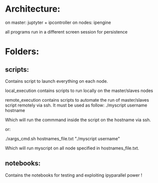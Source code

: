 Architecture:
=============

on master: juptyter + ipcontroller
on nodes: ipengine

all programs run in a different screen session for persistence

Folders:
========

scripts:
--------

Contains script to launch everything on each node.

local\_execution contains scripts to run locally on the master/slaves nodes

remote\_execution contains scripts to automate the run of master/slaves script remotely via ssh. It must be used as follow:
./myscript username hostname

Which will run the commmand inside the script on the hostname via ssh.

or:

./xargs\_cmd.sh hostnames\_file.txt "./myscript username"

Which will run myscript on all node specified in hostnames\_file.txt.

notebooks:
----------

Contains the notebooks for testing and exploiting ipyparallel power !

